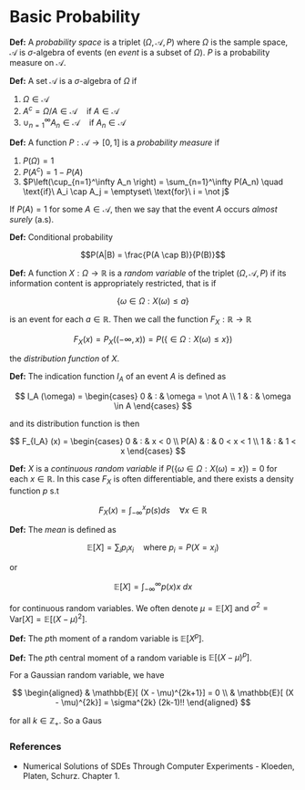 # Basic Probability

**Def:** A *probability space* is a triplet $(\Omega, \mathcal{A}, P)$ where $\Omega$ is the sample space, $\mathcal{A}$ is $\sigma$-algebra of events (en *event* is a subset of $\Omega$). $P$ is a probability measure on $\mathcal{A}$.

**Def:** A set $\mathcal{A}$ is a $\sigma$-algebra of $\Omega$ if

1. $\Omega \in \mathcal{A}$
2. $A^c = \Omega  / A \in \mathcal{A} \quad \text{if}\ A \in \mathcal{A}$
3. $\cup_{n=1}^\infty A_n \in \mathcal{A} \quad \text{if}\ A_n \in \mathcal{A}$

**Def:** A function $P: \mathcal{A} \to [0,1]$ is a *probability measure* if

1. $P(\Omega) = 1$
2. $P(A^c)=1 - P(A)$
3. $P\left(\cup_{n=1}^\infty A_n \right) = \sum_{n=1}^\infty P(A_n) \quad \text{if}\ A_i \cap A_j = \emptyset\ \text{for}\ i = \not j$

If $P(A) =1$ for some $A \in \mathcal{A}$, then we say that the event $A$ occurs *almost surely* (a.s).

**Def:** Conditional probability

$$P(A|B) = \frac{P(A \cap B)}{P(B)}$$

**Def:** A function $X : \Omega \to \mathbb{R}$ is a *random variable* of the triplet $(\Omega, \mathcal{A}, P)$ if its information content is appropriately restricted, that is if

$$ \{ \omega \in \Omega : X(\omega) \leq a \} $$

is an event for each $a \in \mathbb{R}$. Then we call the function $F_X : \mathbb{R} \to \mathbb{R}$

$$ F_X(x) = P_X( (-\infty, x)) = P( \{ \in \Omega : X(\omega) \leq x\} ) $$

the *distribution function* of $X$.

**Def:** The indication function $I_A$ of an event $A$ is defined as

$$ I_A (\omega) = \begin{cases} 0 & : & \omega = \not A \\
1  & : & \omega \in A \end{cases} $$

and its distribution function is then

$$ F_{I_A} (x) = \begin{cases} 
0 & : & x < 0 \\
P(A) & : & 0 < x < 1 \\
1 & : & 1 < x
 \end{cases} $$

**Def:** $X$ is a *continuous random variable* if $P(\{\omega \in \Omega : X(\omega) = x\})=0$ for each $x \in \mathbb{R}$. In this case $F_X$ is often differentiable, and there exists a density function $p$ s.t

$$ F_X(x) = \int_{-\infty}^x p(s) ds \quad \forall x \in \mathbb{R} $$

**Def:** The *mean* is defined as

$$ \mathbb{E}[X] = \sum_i p_i x_i \quad \text{where}\ p_i = P(X= x_i)$$

or 

$$ \mathbb{E}[X] = \int_{-\infty}^\infty p(x) x\ dx$$

for continuous random variables. We often denote $\mu = \mathbb{E}[X]$ and $\sigma^2 = \text{Var}[X] = \mathbb{E}[ (X - \mu)^2 ]$.

**Def:** The *p*th moment of a random variable is $\mathbb{E}[X^p]$.

**Def:** The *p*th central moment of a random variable is $\mathbb{E}[(X-\mu)^p]$.

For a Gaussian random variable, we have

$$
\begin{aligned}
& \mathbb{E}[ (X - \mu)^{2k+1}]  = 0 \\
& \mathbb{E}[ (X - \mu)^{2k}] = \sigma^{2k} (2k-1)!!
\end{aligned}
$$

for all $k \in \mathbb{Z_+}$. So a Gaus

### References
- Numerical Solutions of SDEs Through Computer Experiments - Kloeden, Platen, Schurz. Chapter 1.
<!--stackedit_data:
eyJoaXN0b3J5IjpbLTExNjM0OTE4NTJdfQ==
-->